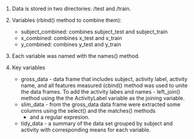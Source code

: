 

1. Data is stored in two directories: /test and /train.

2. Variables (rbind() method to combine them): 
     + subject_combined: combines subject_test and subject_train
     + x_combined: combines x_test and x_train
     + y_combined: combines y_test and y_train

3. Each variable was named with the names() method. 

4. Key variables
   + gross_data - data frame that includes subject, activity label, activity name, and all features measured (cbind() method
    was used to unite the data frames. To add the activity labes and names - left_join() method using the the ActivityLabel variable
    as the joining variable.
   + slim_data - from the gross_data data frame were extracted some columns using the select() and the matches() methods
       + and a regular expresion.
   + tidy_data - a summary of the data set grouped by subject and activity with corresponding means for each variable.
